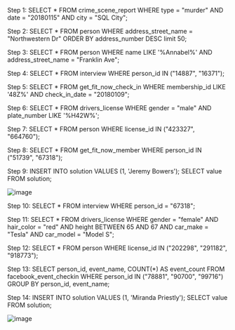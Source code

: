 Step 1:
SELECT *
FROM crime_scene_report
WHERE type = "murder"
	AND date = "20180115"
	AND city = "SQL City";

Step 2:
SELECT *
FROM person
WHERE address_street_name = "Northwestern Dr"
ORDER BY address_number DESC limit 50;

Step 3:
SELECT *
FROM person
WHERE name LIKE '%Annabel%'
AND address_street_name = "Franklin Ave";

Step 4:
SELECT *
FROM interview
WHERE person_id IN ("14887", "16371");

Step 5:
SELECT *
FROM get_fit_now_check_in
WHERE membership_id LIKE '48Z%'
AND check_in_date = "20180109";

Step 6:
SELECT *
FROM drivers_license
WHERE gender = "male"
AND plate_number LIKE '%H42W%';

Step 7:
SELECT *
FROM person
WHERE license_id IN ("423327", "664760");

Step 8:
SELECT *
FROM get_fit_now_member
WHERE person_id IN ("51739", "67318");

Step 9:
INSERT INTO solution VALUES (1, 'Jeremy Bowers'); 
SELECT value FROM solution;

![image](https://github.com/user-attachments/assets/827c7d20-9d8d-4775-ad1c-d216eb0f1dd5)

Step 10:
SELECT *
FROM interview
WHERE person_id = "67318";

Step 11:
SELECT *
FROM drivers_license
WHERE gender = "female"
	AND hair_color = "red"
	AND height BETWEEN 65 AND 67
	AND car_make = "Tesla"
	AND car_model = "Model S";

Step 12:
SELECT *
FROM person
WHERE license_id IN ("202298", "291182", "918773");

Step 13:
SELECT 
	person_id, 
    event_name, 
    COUNT(*) AS event_count
FROM facebook_event_checkin
WHERE person_id IN ("78881", "90700", "99716")
GROUP BY person_id, event_name;

Step 14:
INSERT INTO solution VALUES (1, 'Miranda Priestly');
SELECT value FROM solution;

![image](https://github.com/user-attachments/assets/e45b671c-f395-4d59-9978-9c3d73369bf6)

